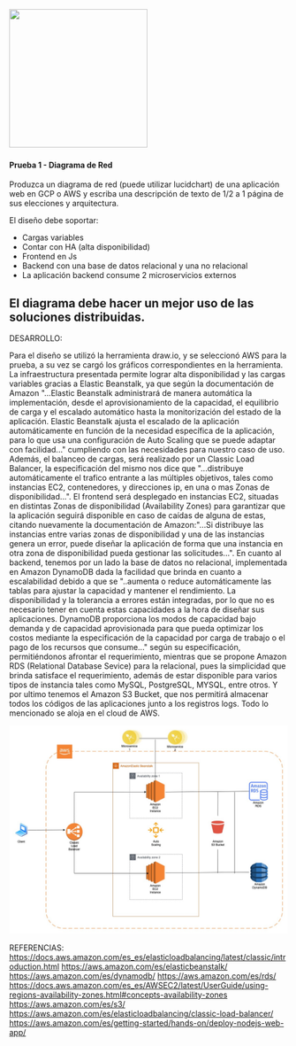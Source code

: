 <img src="https://i.ibb.co/VM5MzBT/craftech-logo3.png=150x" width="250" height="250">

#### Prueba 1 - Diagrama de Red

Produzca un diagrama de red (puede utilizar lucidchart) de una aplicación web en GCP o AWS y escriba una descripción de texto de 1/2 a 1 página de sus elecciones y arquitectura.

El diseño debe soportar:

- Cargas variables
- Contar con HA (alta disponibilidad)
- Frontend en Js
- Backend con una base de datos relacional y una no relacional
- La aplicación backend consume 2 microservicios externos

 
El diagrama debe hacer un mejor uso de las soluciones distribuidas.
---------------------------------------------------------------
DESARROLLO: 

Para el diseño  se utilizó la herramienta draw.io, y se seleccionó AWS para la prueba, a su vez se cargó los gráficos correspondientes en la herramienta.
 La infraestructura presentada permite lograr alta disponibilidad y las cargas variables gracias a Elastic Beanstalk, ya que según la documentación de  Amazon "...Elastic Beanstalk administrará de manera automática la implementación, desde el aprovisionamiento de la capacidad, el equilibrio de carga y el escalado automático hasta la monitorización del estado de la aplicación. Elastic Beanstalk ajusta el escalado de la aplicación automáticamente en función de la necesidad específica de la aplicación, para lo que usa una configuración de Auto Scaling que se puede adaptar con facilidad..." cumpliendo con las necesidades para nuestro caso de uso. Además, el balanceo de cargas, será realizado por un Classic Load Balancer, la especificación del mismo nos dice que "...distribuye automáticamente el trafico entrante a las múltiples objetivos, tales como instancias EC2, contenedores, y direcciones ip, en una o mas Zonas de disponibilidad...". El frontend será desplegado en instancias EC2, situadas en distintas Zonas de disponibilidad (Availability Zones) para garantizar que la aplicación seguirá disponible en caso de caídas de alguna de estas, citando nuevamente la documentación de Amazon:"...Si distribuye las instancias entre varias zonas de disponibilidad y una de las instancias genera un error, puede diseñar la aplicación de forma que una instancia en otra zona de disponibilidad pueda gestionar las solicitudes...". En cuanto al backend, tenemos por un lado la base de datos no relacional, implementada en Amazon DynamoDB dada la facilidad que brinda en cuanto a escalabilidad debido a que se "..aumenta o reduce automáticamente las tablas para ajustar la capacidad y mantener el rendimiento. La disponibilidad y la tolerancia a errores están integradas, por lo que no es necesario tener en cuenta estas capacidades a la hora de diseñar sus aplicaciones. DynamoDB proporciona los modos de capacidad bajo demanda y de capacidad aprovisionada para que pueda optimizar los costos mediante la especificación de la capacidad por carga de trabajo o el pago de los recursos que consume..." según su especificación, permitiéndonos afrontar el requerimiento, mientras que se propone Amazon RDS (Relational Database Sevice) para la relacional, pues la simplicidad que brinda satisface el requerimiento, además de estar disponible para varios tipos de instancia tales como MySQL, PostgreSQL, MYSQL, entre otros. Y por ultimo tenemos el Amazon S3 Bucket, que nos permitirá almacenar todos los códigos de las aplicaciones junto a los registros logs. Todo lo mencionado se aloja en el cloud de AWS.

 
 ![Diagrama](./Diagrama.jpg)
 
REFERENCIAS:
https://docs.aws.amazon.com/es_es/elasticloadbalancing/latest/classic/introduction.html
https://aws.amazon.com/es/elasticbeanstalk/
https://aws.amazon.com/es/dynamodb/
https://aws.amazon.com/es/rds/
https://docs.aws.amazon.com/es_es/AWSEC2/latest/UserGuide/using-regions-availability-zones.html#concepts-availability-zones
https://aws.amazon.com/es/s3/
https://aws.amazon.com/es/elasticloadbalancing/classic-load-balancer/
https://aws.amazon.com/es/getting-started/hands-on/deploy-nodejs-web-app/